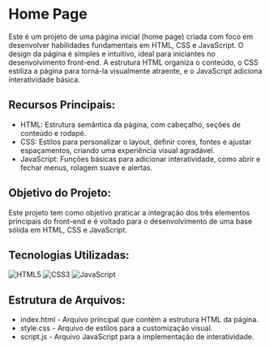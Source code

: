 # Home Page

Este é um projeto de uma página inicial (home page) criada com foco em desenvolver habilidades fundamentais em HTML, CSS e JavaScript. O design da página é simples e intuitivo, ideal para iniciantes no desenvolvimento front-end. A estrutura HTML organiza o conteúdo, o CSS estiliza a página para torná-la visualmente atraente, e o JavaScript adiciona interatividade básica.

## Recursos Principais:

- HTML: Estrutura semântica da página, com cabeçalho, seções de conteúdo e rodapé.
- CSS: Estilos para personalizar o layout, definir cores, fontes e ajustar espaçamentos, criando uma experiência visual agradável.
- JavaScript: Funções básicas para adicionar interatividade, como abrir e fechar menus, rolagem suave e alertas.

## Objetivo do Projeto:

Este projeto tem como objetivo praticar a integração dos três elementos principais do front-end e é voltado para o desenvolvimento de uma base sólida em HTML, CSS e JavaScript.

## Tecnologias Utilizadas:

![HTML5](https://img.shields.io/badge/-HTML5-E34F26?style=flat-square&logo=html5&logoColor=white)
![CSS3](https://img.shields.io/badge/-CSS3-1572B6?style=flat-square&logo=css3&logoColor=white)
![JavaScript](https://img.shields.io/badge/-JavaScript-F7DF1E?style=flat-square&logo=javascript&logoColor=black)

## Estrutura de Arquivos:

- index.html -  Arquivo principal que contém a estrutura HTML da página.
- style.css - Arquivo de estilos para a customização visual.
- script.js - Arquivo JavaScript para a implementação de interatividade.
